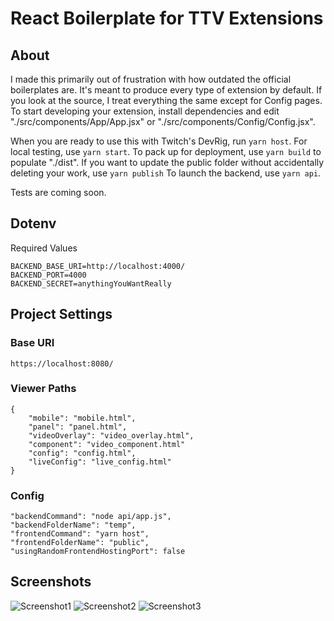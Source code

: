 # React Boilerplate for TTV Extensions

## About

I made this primarily out of frustration with how outdated the official boilerplates are. It's meant to produce every type of extension by default. If you look at the source, I treat everything the same except for Config pages. To start developing your extension, install dependencies and edit "./src/components/App/App.jsx" or "./src/components/Config/Config.jsx".

When you are ready to use this with Twitch's DevRig, run ```yarn host```.
For local testing, use ```yarn start```.
To pack up for deployment, use ```yarn build``` to populate "./dist".
If you want to update the public folder without accidentally deleting your work, use ```yarn publish```
To launch the backend, use ```yarn api```.

Tests are coming soon.

## Dotenv

Required Values
```
BACKEND_BASE_URI=http://localhost:4000/
BACKEND_PORT=4000
BACKEND_SECRET=anythingYouWantReally
```

## Project Settings

### Base URI
```
https://localhost:8080/
```

### Viewer Paths
```
{
    "mobile": "mobile.html",
    "panel": "panel.html",
    "videoOverlay": "video_overlay.html",
    "component": "video_component.html"
    "config": "config.html",
    "liveConfig": "live_config.html"
}
```

### Config
```
"backendCommand": "node api/app.js",
"backendFolderName": "temp",
"frontendCommand": "yarn host",
"frontendFolderName": "public",
"usingRandomFrontendHostingPort": false
```

## Screenshots
![Screenshot1](http://domain.com/path/to/img.png)
![Screenshot2](http://domain.com/path/to/img.png)
![Screenshot3](http://domain.com/path/to/img.png)
